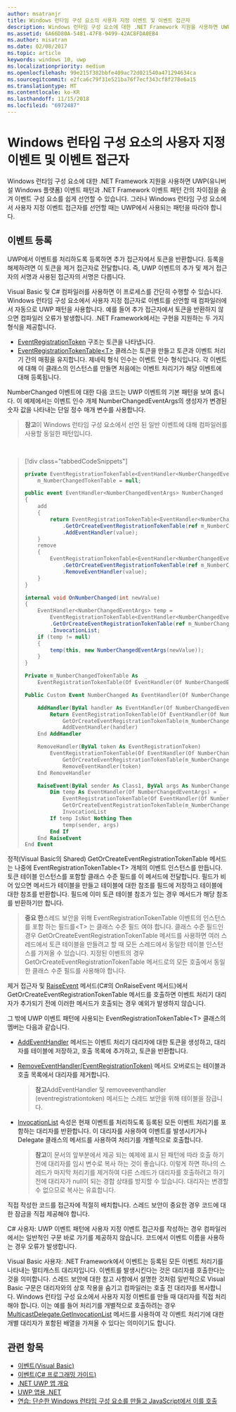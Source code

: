 ```yaml
---
author: msatranjr
title: Windows 런타임 구성 요소의 사용자 지정 이벤트 및 이벤트 접근자
description: Windows 런타임 구성 요소에 대한 .NET Framework 지원을 사용하면 UWP(유니버설 Windows 플랫폼) 이벤트 패턴과 .NET Framework 이벤트 패턴 간의 차이점을 숨겨 이벤트 구성 요소를 쉽게 선언할 수 있습니다.
ms.assetid: 6A66D80A-5481-47F8-9499-42AC8FDA0EB4
ms.author: misatran
ms.date: 02/08/2017
ms.topic: article
keywords: windows 10, uwp
ms.localizationpriority: medium
ms.openlocfilehash: 99e215f382bbfe409ac72d021540a471294634ca
ms.sourcegitcommit: e2fca6c79f31e521ba76f7ecf343cf8f278e6a15
ms.translationtype: MT
ms.contentlocale: ko-KR
ms.lasthandoff: 11/15/2018
ms.locfileid: "6972487"
---
```

# <a name="custom-events-and-event-accessors-in-windows-runtime-components"></a>Windows 런타임 구성 요소의 사용자 지정 이벤트 및 이벤트 접근자



Windows 런타임 구성 요소에 대한 .NET Framework 지원을 사용하면 UWP(유니버설 Windows 플랫폼) 이벤트 패턴과 .NET Framework 이벤트 패턴 간의 차이점을 숨겨 이벤트 구성 요소를 쉽게 선언할 수 있습니다. 그러나 Windows 런타임 구성 요소에서 사용자 지정 이벤트 접근자를 선언할 때는 UWP에서 사용되는 패턴을 따라야 합니다.

## <a name="registering-events"></a>이벤트 등록


UWP에서 이벤트를 처리하도록 등록하면 추가 접근자에서 토큰을 반환합니다. 등록을 해제하려면 이 토큰을 제거 접근자로 전달합니다. 즉, UWP 이벤트의 추가 및 제거 접근자의 서명과 사용된 접근자의 서명은 다릅니다.

Visual Basic 및 C# 컴파일러를 사용하면 이 프로세스를 간단히 수행할 수 있습니다. Windows 런타임 구성 요소에서 사용자 지정 접근자로 이벤트를 선언할 때 컴파일러에서 자동으로 UWP 패턴을 사용합니다. 예를 들어 추가 접근자에서 토큰을 반환하지 않으면 컴파일러 오류가 발생합니다. .NET Framework에서는 구현을 지원하는 두 가지 형식을 제공합니다.

-   [EventRegistrationToken](https://msdn.microsoft.com/library/windows/apps/windows.foundation.eventregistrationtoken.aspx) 구조는 토큰을 나타냅니다.
-   [EventRegistrationTokenTable&lt;T&gt;](https://msdn.microsoft.com/library/hh138412.aspx) 클래스는 토큰을 만들고 토큰과 이벤트 처리기 간의 매핑을 유지합니다. 제네릭 형식 인수는 이벤트 인수 형식입니다. 각 이벤트에 대해 이 클래스의 인스턴스를 만들면 처음에는 이벤트 처리기가 해당 이벤트에 대해 등록됩니다.

NumberChanged 이벤트에 대한 다음 코드는 UWP 이벤트의 기본 패턴을 보여 줍니다. 이 예제에서는 이벤트 인수 개체 NumberChangedEventArgs의 생성자가 변경된 숫자 값을 나타내는 단일 정수 매개 변수를 사용합니다.

> **참고**이 Windows 런타임 구성 요소에서 선언 된 일반 이벤트에 대해 컴파일러를 사용할 동일한 패턴입니다.

 
> [!div class="tabbedCodeSnippets"]
> ```csharp
> private EventRegistrationTokenTable<EventHandler<NumberChangedEventArgs>>
>     m_NumberChangedTokenTable = null;
>
> public event EventHandler<NumberChangedEventArgs> NumberChanged
> {
>     add
>     {
>         return EventRegistrationTokenTable<EventHandler<NumberChangedEventArgs>>
>             .GetOrCreateEventRegistrationTokenTable(ref m_NumberChangedTokenTable)
>             .AddEventHandler(value);
>     }
>     remove
>     {
>         EventRegistrationTokenTable<EventHandler<NumberChangedEventArgs>>
>             .GetOrCreateEventRegistrationTokenTable(ref m_NumberChangedTokenTable)
>             .RemoveEventHandler(value);
>     }
> }
>
> internal void OnNumberChanged(int newValue)
> {
>     EventHandler<NumberChangedEventArgs> temp =
>         EventRegistrationTokenTable<EventHandler<NumberChangedEventArgs>>
>         .GetOrCreateEventRegistrationTokenTable(ref m_NumberChangedTokenTable)
>         .InvocationList;
>     if (temp != null)
>     {
>         temp(this, new NumberChangedEventArgs(newValue));
>     }
> }
> ```
> ```vb
> Private m_NumberChangedTokenTable As  _
>     EventRegistrationTokenTable(Of EventHandler(Of NumberChangedEventArgs))
>
> Public Custom Event NumberChanged As EventHandler(Of NumberChangedEventArgs)
>
>     AddHandler(ByVal handler As EventHandler(Of NumberChangedEventArgs))
>         Return EventRegistrationTokenTable(Of EventHandler(Of NumberChangedEventArgs)).
>             GetOrCreateEventRegistrationTokenTable(m_NumberChangedTokenTable).
>             AddEventHandler(handler)
>     End AddHandler
>
>     RemoveHandler(ByVal token As EventRegistrationToken)
>         EventRegistrationTokenTable(Of EventHandler(Of NumberChangedEventArgs)).
>             GetOrCreateEventRegistrationTokenTable(m_NumberChangedTokenTable).
>             RemoveEventHandler(token)
>     End RemoveHandler
>
>     RaiseEvent(ByVal sender As Class1, ByVal args As NumberChangedEventArgs)
>         Dim temp As EventHandler(Of NumberChangedEventArgs) = _
>             EventRegistrationTokenTable(Of EventHandler(Of NumberChangedEventArgs)).
>             GetOrCreateEventRegistrationTokenTable(m_NumberChangedTokenTable).
>             InvocationList
>         If temp IsNot Nothing Then
>             temp(sender, args)
>         End If
>     End RaiseEvent
> End Event
> ```

정적(Visual Basic의 Shared) GetOrCreateEventRegistrationTokenTable 메서드는 나중에 EventRegistrationTokenTable&lt;T&gt; 개체의 이벤트 인스턴스를 만듭니다. 토큰 테이블 인스턴스를 포함할 클래스 수준 필드를 이 메서드에 전달합니다. 필드가 비어 있으면 메서드가 테이블을 만들고 테이블에 대한 참조를 필드에 저장하고 테이블에 대한 참조를 반환합니다. 필드에 이미 토큰 테이블 참조가 있는 경우 메서드가 해당 참조를 반환하기만 합니다.

> **중요 한**스레드 보안을 위해 EventRegistrationTokenTable 이벤트의 인스턴스를 포함 하는 필드를&lt;T&gt; 는 클래스 수준 필드 여야 합니다. 클래스 수준 필드인 경우 GetOrCreateEventRegistrationTokenTable 메서드를 사용하면 여러 스레드에서 토큰 테이블을 만들려고 할 때 모든 스레드에서 동일한 테이블 인스턴스를 가져올 수 있습니다. 지정된 이벤트의 경우 GetOrCreateEventRegistrationTokenTable 메서드로의 모든 호출에서 동일한 클래스 수준 필드를 사용해야 합니다.

제거 접근자 및 [RaiseEvent](https://msdn.microsoft.com/library/fwd3bwed.aspx) 메서드(C#의 OnRaiseEvent 메서드)에서 GetOrCreateEventRegistrationTokenTable 메서드를 호출하면 이벤트 처리기 대리자가 추가되기 전에 이러한 메서드가 호출되는 경우 예외가 발생하지 않습니다.

그 밖에 UWP 이벤트 패턴에 사용되는 EventRegistrationTokenTable&lt;T&gt; 클래스의 멤버는 다음과 같습니다.

-   [AddEventHandler](https://msdn.microsoft.com/library/hh138458.aspx) 메서드는 이벤트 처리기 대리자에 대한 토큰을 생성하고, 대리자를 테이블에 저장하고, 호출 목록에 추가하고, 토큰을 반환합니다.
-   [RemoveEventHandler(EventRegistrationToken)](https://msdn.microsoft.com/library/hh138425.aspx) 메서드 오버로드는 테이블과 호출 목록에서 대리자를 제거합니다.

    >**참고**AddEventHandler 및 removeeventhandler (eventregistrationtoken) 메서드는 스레드 보안을 위해 테이블을 잠급니다.

-   [InvocationList](https://msdn.microsoft.com/library/hh138465.aspx) 속성은 현재 이벤트를 처리하도록 등록된 모든 이벤트 처리기를 포함하는 대리자를 반환합니다. 이 대리자를 사용하여 이벤트를 발생시키거나 Delegate 클래스의 메서드를 사용하여 처리기를 개별적으로 호출합니다.

    >**참고**이 문서의 앞부분에서 제공 되는 예제에 표시 된 패턴에 따라 호출 하기 전에 대리자를 임시 변수로 복사 하는 것이 좋습니다. 이렇게 하면 하나의 스레드가 마지막 처리기를 제거하여 다른 스레드가 대리자를 호출하려고 하기 전에 대리자가 null이 되는 경합 상태를 방지할 수 있습니다. 대리자는 변경할 수 없으므로 복사는 유효합니다.

직접 작성한 코드를 접근자에 적절히 배치합니다. 스레드 보안이 중요한 경우 코드에 대한 잠금을 직접 제공해야 합니다.

C# 사용자: UWP 이벤트 패턴에 사용자 지정 이벤트 접근자를 작성하는 경우 컴파일러에서는 일반적인 구문 바로 가기를 제공하지 않습니다. 코드에서 이벤트 이름을 사용하는 경우 오류가 발생합니다.

Visual Basic 사용자: .NET Framework에서 이벤트는 등록된 모든 이벤트 처리기를 나타내는 멀티캐스트 대리자입니다. 이벤트를 발생시킨다는 것은 대리자를 호출한다는 것을 의미합니다. 스레드 보안에 대한 참고 사항에서 설명한 것처럼 일반적으로 Visual Basic 구문은 대리자와의 상호 작용을 숨기고 컴파일러는 호출 전 대리자를 복사합니다. Windows 런타임 구성 요소에서 사용자 지정 이벤트를 만들 때 대리자를 직접 처리해야 합니다. 이는 예를 들어 처리기를 개별적으로 호출하려는 경우 [MulticastDelegate.GetInvocationList](https://msdn.microsoft.com/library/system.multicastdelegate.getinvocationlist.aspx) 메서드를 사용하여 각 이벤트 처리기에 대한 개별 대리자가 포함된 배열을 가져올 수 있다는 의미이기도 합니다.

## <a name="related-topics"></a>관련 항목

* [이벤트(Visual Basic)](https://msdn.microsoft.com/library/ms172877.aspx)
* [이벤트(C# 프로그래밍 가이드)](https://msdn.microsoft.com/library/awbftdfh.aspx)
* [.NET UWP 앱 개요](https://msdn.microsoft.com/library/windows/apps/xaml/br230302.aspx)
* [UWP 앱용 .NET](https://msdn.microsoft.com/library/windows/apps/xaml/mt185501.aspx)
* [연습: 단순한 Windows 런타임 구성 요소를 만들고 JavaScript에서 이를 호출](walkthrough-creating-a-simple-windows-runtime-component-and-calling-it-from-javascript.md)

